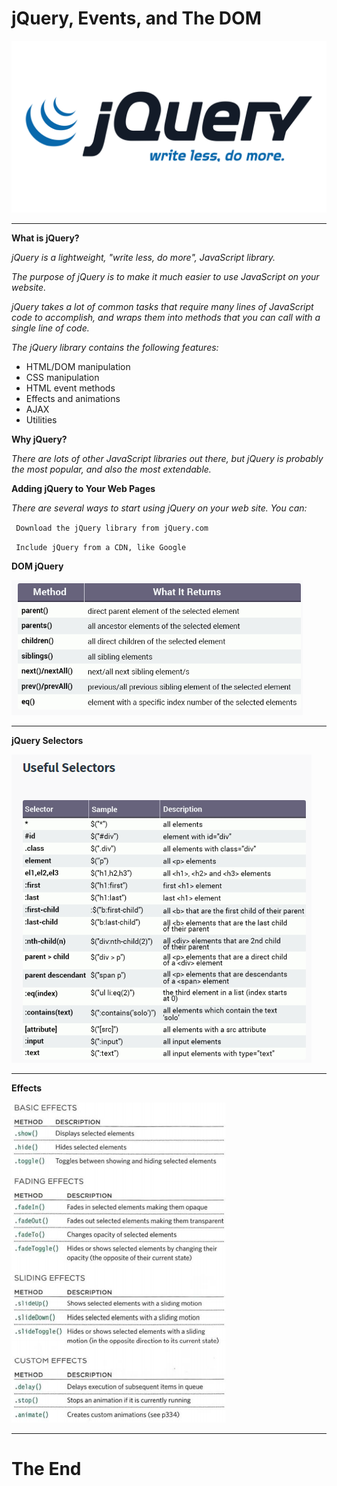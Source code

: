 # jQuery, Events, and The DOM

![jQuery](imgs/jQuery.png)

---

**What is jQuery?**

*jQuery is a lightweight, "write less, do more", JavaScript library.*

*The purpose of jQuery is to make it much easier to use JavaScript on your website.*

*jQuery takes a lot of common tasks that require many lines of JavaScript code to accomplish, and wraps them into methods that you can call with a single line of code.*


*The jQuery library contains the following features:*

- HTML/DOM manipulation
- CSS manipulation
- HTML event methods
- Effects and animations
- AJAX
- Utilities

**Why jQuery?**

*There are lots of other JavaScript libraries out there, but jQuery is probably the most popular, and also the most extendable.*

**Adding jQuery to Your Web Pages**

*There are several ways to start using jQuery on your web site. You can:*

` Download the jQuery library from jQuery.com`

` Include jQuery from a CDN, like Google`


**DOM jQuery**

![DOM](imgs/Dom-jQuery.png)

---

**jQuery Selectors**

![selectors](imgs/jQuary-Selector.png)

---

**Effects**

![effects](imgs/effects.png)

---

# The End 